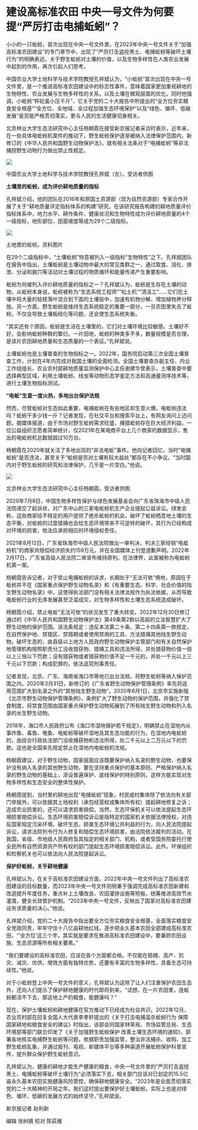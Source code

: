 # 建设高标准农田 中央一号文件为何要提“严厉打击电捕蚯蚓”？

小小的一只蚯蚓，首次出现在中央一号文件里。在2023年中央一号文件关于“加强高标准农田建设”的专门章节中，出现了“严厉打击盗挖黑土、电捕蚯蚓等破坏土壤行为”的明确表述。关于野生蚯蚓对土壤的价值，以及生物多样性在人类农业发展中起到的作用，再次引起人们思考。

中国农业大学土地科学与技术学院教授孔祥斌认为，“小蚯蚓”首次出现在中央一号文件里，是一个推进高标准农田建设中的标志性事件，意味着国家更加重视耕地的生物特性、农业发展与生物多样性的关系，以及土壤在微观层面的优化。同时他强调，小蚯蚓“秤砣虽小压千斤”，它关乎党的二十大报告中所提出的“全方位夯实粮食安全根基”“全方位、全地域、全过程加强生态环境保护”以及“绿色、循环、低碳发展”是否能严格贯彻落实，更与人民的生活健康切身相关。

北京林业大学生态法研究中心主任杨朝霞在接受新京报记者采访时表示，近年来，在一些具体电蚯蚓机案件的推动下，野生蚯蚓保护逐渐被纳入法律保护范围内，新修订的《中华人民共和国野生动物保护法》，就有相关法条对于“电捕蚯蚓”等非法捕捞野生动物行为做出禁止性规定。

![](https://inews.gtimg.com/newsapp_bt/0/15663484235/1000)

中国农业大学土地科学与技术学院教授孔祥斌（左）。受访者供图

**土壤里的蚯蚓，成为评价耕地质量的指标**

孔祥斌介绍，他的团队在2016年和原国土资源部（现为自然资源部）专家合作开展了关于“耕地质量评定指标体系的构建”研究。在该研究报告构建的耕地质量评价指标体系中，地力水平、耕作条件、健康状况和生物特性成为评价耕地质量的4个一级指标，地形部位、田面坡度等成为29个二级指标。

![](https://inews.gtimg.com/newsapp_bt/0/15663484245/1000)

土地里的蚯蚓。资料图片

在29个二级指标中，“土壤蚯蚓”特意被列入一级指标“生物特性”之下。孔祥斌团队在报告中指出，土壤蚯蚓是土壤动物中最大的常见类群之一，通过取食、消化、排泄、分泌和掘穴等活动对土壤过程的物质循环和能量传递产生重要影响。

蚯蚓为何被列入评价耕地质量的指标之一？孔祥斌认为，蚯蚓是生存在土壤的动物，从蚯蚓本身说，蚯蚓被称为“生态系统工程师”“松土机”“清洁工”……它们在土壤中将大量的枯枝落叶混合到下面的土壤层中，加速有机物分解、增加植物养分释放。另一方面，野生蚯蚓是维持生态系统稳定的重要一部分，一旦农田里失去了蚯蚓，不仅会导致土壤板结化等问题，还会使生态系统失衡。

“其实还有个原因，蚯蚓是生活在土壤里的，它们对土壤环境比较敏感。土壤好不好，会影响蚯蚓种群的繁衍。一片田地，蚯蚓的种类多不多，数量规模是否合理，是该片农田耕地质量和生态质量的一个表征。”孔祥斌说。

土壤蚯蚓也是土壤普查的生物指标之一。2022年，国务院启动第三次全国土壤普查工作，计划在4年内完成对我国土壤的全面检测。全国土壤普查办副主任、内业工作组组长、农业农村部耕地质量监测保护中心主任谢建华曾表示，土壤普查中要选择典型区域，利用土壤蚯蚓、线虫等动物形态学鉴定方法和高通量测序技术等，进行土壤生物指标测试。

**“电蚯”生意一度火热，多地出台保护法规**

然而，尽管蚯蚓对生态如此重要，电捕蚯蚓在有些地区却生意火爆。电蚯蚓违法吗？蚯蚓干多少钱一斤？记者发现，在社交平台和搜索平台上，有网友询问上述问题。据媒体报道，由于市场对野生蚯蚓需求旺盛，捕猎蚯蚓存在巨大经济利益。一位公益组织志愿者简单统计，仅2021年在某电商平台上几个商家的数据显示，售出的电蚯蚓机总数就超过10万台。

杨朝霞在2020年就关注了多地出现的“非法电蚯”事件。他向记者回忆，当时“电捕蚯蚓”是否违法，甚至关于“蚯蚓是否对土壤有较大益处”都存在不小争议。“当时国内对于野生蚯蚓的研究和法律保护，几乎是一片空白。”他说。

![](https://inews.gtimg.com/newsapp_bt/0/15663484248/1000)

北京林业大学生态法研究中心主任杨朝霞。受访者供图

2020年7月8日，中国生物多样性保护与绿色发展基金会向广东省珠海市中级人民法院递交了起诉状，对广东中山的三家电蚯蚓机生产企业提起公益诉讼。绿发会称，这些商家给不特定的用户提供了绝杀蚯蚓的机会，破坏了蚯蚓栖息地土壤的生态平衡，对蚯蚓的过度猎捕也会给生态环境带来不可逆转的破坏，其行为已经构成对环境的损害，依法应承担相应的环境侵权责任。

2021年8月12日，广东省珠海市中级人民法院做出一审判决，判决三家经销“电蚯蚓机”的商家共赔偿经济损失约159万元，并在全国媒体上刊登道歉声明。2022年2月17日，广东省高级人民法院二审宣布维持原判。在法律界，此案被称为电蚯蚓机第一案。

杨朝霞告诉记者，对于禁止电捕蚯蚓的诉求，长期处于“无法可依”境地，原因在于蚯蚓并不在《国家重点保护野生动物名录》和《有重要生态、科学、社会价值的陆生野生动物名录》中，这使得执法部门没有相关法律法规作为执法依据，从而导致电蚯蚓行业的无序发展甚至泛滥成灾，对生物多样性和土壤生态系统造成破坏。

杨朝霞介绍，禁止电蚯“无法可依”的状况发生了重大转变。2022年12月30日修订通过的《中华人民共和国野生动物保护法》第49条第2款以高超的立法智慧扩大了野生动物的保护范围。该法条规定：违反本法第二十条、第二十四条第一款规定，在自然保护地、禁猎区、禁猎期或者使用禁用的工具、方法猎捕其他陆生野生动物，破坏生态的，由县级以上地方人民政府野生动物保护主管部门和有关自然保护地管理机构按照职责分工没收猎获物、猎捕工具和违法所得，并处猎获物价值一倍以上三倍以下罚款；没有猎获物或者猎获物价值不足一千元的，并处一千元以上三千元以下罚款；构成犯罪的，依法追究刑事责任。

记者发现，北京、广东、海南省海口市等地已出台法规，将野生蚯蚓等纳入保护范围之内。2020年3月31日，新修订的《广东省野生动物保护管理条例》率先将适用范围扩大到名录之外的“其他陆生野生动物”。2020年6月1日，北京市实施新版《北京市野生动物保护管理条例》，条例扩大了野生动物的保护范围，并强化了禁食制度，将禁食范围由国家重点保护野生动物拓展到了所有陆生野生动物和列入名录的水生野生动物。

2018年，海口市人民政府公布《海口市湿地保护若干规定》，明确禁止在湿地内从事炸鱼、毒鱼、电鱼、电蚯蚓等破坏湿地及其生态功能的行为，在湿地内电蚯蚓的，由综合行政执法部门没收捕获物和违法所得，处二千元以上二万元以下的罚款。这也是全国率先规定禁止在湿地内电蚯蚓的法规。

杨朝霞建议，对于野生动物，国家层面应该既要保护纳入名录的野生动物，也要保护没有纳入名录的其他野生动物，要在坚持重点保护的基本原则、严格保护纳入名录的野生动物的基础上，添设普遍保护、底线保护的特别原则，这样方能实现对生物多样性和生态安全的整体性保护。

杨朝霞提到，当村里的耕地出现“电捕蚯蚓”现象，村民或村集体除了依法向有关部门举报外，可以依据其土地权利（承包经营权或集体所有权）提起耕地修复之诉；造成农业损害的，还可以请求损害赔偿。当然，生态环保机关可以依法提起生态环境损害赔偿诉讼。生态环境损害赔偿诉讼是指特定的国家机关依据法律授权，对违反国家规定污染环境、破坏生态，损害生态环境公共利益的行为，向人民法院提起诉讼，请求法院判令行为人修复和赔偿生态环境损害，由法院依法裁判的活动。在我国，省级、市地级人民政府及其指定的相关部门、机构，或者受国务院委托行使全民所有自然资源资产所有权的部门提起生态环境损害赔偿诉讼。此外，环保组织和检察机关也可以依法向人民法院提起诉讼。

**保护好蚯蚓，关乎耕地健康**

孔祥斌认为，在关于高标准农田建设方面，2022年中央一号文件列出了高标准农田建设的目标数量，而2023年中央一号文件则侧重于强调完成高标准农田新建和改造提升年度任务，重点补上土壤改良、农田灌排设施等短板，统筹推进高效节水灌溉，健全长效管护机制。“2023年中央一号文件，反映出了国家对高标准农田建设务求质量的决心。”他说。

孔祥斌介绍，党的二十大报告中指出要全方位夯实粮食安全根基，全面落实粮食安全党政同责，牢牢守住十八亿亩耕地红线，逐步把永久基本农田全部建成高标准农田，“‘全方位’这三个字，其实就是要求在推进高标准农田建设中，要兼顾农田设施、生态资源等所有相关要素。”

“我们要建设的高标准农田，应该在各个方面都合格。不仅能在稳粮、高产、抗灾、减灾、优供、增效方面有独特优势，还要有丰富的生物多样性，具备生态可持续性。”他说。

对于小蚯蚓登上中央一号文件的意义，孔祥斌认为这除了让人们注重保护农田生态外，还向人们提示了保护耕地健康的时代即将到来，“试想，在一片农田里，连蚯蚓都活不下去，那这地上产的粮食，能健康吗？”

现在，保护土壤蚯蚓和耕地健康在官方推动下已经成为社会共识。2022年12月，农业农村部在回复全国人大代表李孝轩提出的《关于打击电捕滥杀蚯蚓行为
保障国家耕地和粮食安全的建议》时指出，该部会同国家林草局、市场监管总局、生态环境部等部门联合印发了《关于加强野生蚯蚓保护
改善土壤生态环境的通知》，部署各地核实电捕野生蚯蚓等问题，依据职责加强监管，整治非法捕杀、收购、加工野生蚯蚓乱象，并通过报刊、电视、新媒体平台等多种渠道开展蚯蚓保护科普宣传，提升群众保护野生蚯蚓意识。

孔祥斌认为，健康的耕地才能生产健康的粮食，中央一号文件里的“严厉打击盗挖黑土、电捕蚯蚓等破坏土壤行为”必须落实下去，相关部门应该对已划定的15.5亿亩永久基本农田实施健康风险管控，确保耕地健康安全。“2023年是全面贯彻落实党的二十大精神的开局之年。我们这时提出要保护好土壤蚯蚓，实际上也是对绿色、循环、低碳的发展方式的始终坚守。”孔祥斌说。

新京报记者 赵利新

编辑 张树婧 校对 陈荻雁

